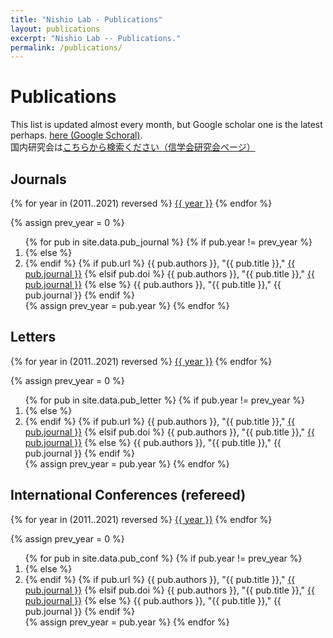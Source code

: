 ```yaml
---
title: "Nishio Lab - Publications"
layout: publications
excerpt: "Nishio Lab -- Publications."
permalink: /publications/
---
```


# Publications
<p>
This list is updated almost every month, but Google scholar one is the latest perhaps. <a
  href="https://scholar.google.co.jp/citations?hl=ja&user=hHnMMMkAAAAJ&view_op=list_works&sortby=pubdate">here (Google Schoral)</a>.<br>
国内研究会は<a href="http://www.ieice.org/ken/search/index.php?search_mode=form&year=39&psort=1&pskey=author%3A%22%C0%BE%C8%F8+%CD%FD%BB%D6%22&ps2=1&layout=&lang=&term=AUTHOR">こちらから検索ください（信学会研究会ページ）</a>
</p>

## Journals
<p>
{% for year in (2011..2021) reversed %}
<a href="#J{{year}}">{{ year }}</a>
{% endfor %}
</p>

{% assign prev_year = 0 %}
<ol>
{% for pub in site.data.pub_journal %}
  {% if pub.year != prev_year %}
  <li id="J{{ pub.year }}">
  {% else %}
  <li>
  {% endif %}
  {% if pub.url %}
  {{ pub.authors }}, "{{ pub.title }}," <a href="{{ pub.url }}">{{ pub.journal }}</a>
  {% elsif pub.doi %}
  {{ pub.authors }}, "{{ pub.title }}," <a href="https://doi.org/{{ pub.doi }}">{{ pub.journal }}</a>
  {% else %}
  {{ pub.authors }}, "{{ pub.title }}," {{ pub.journal }}
  {% endif %}
  </li>
  {% assign prev_year = pub.year %}
{% endfor %}
</ol>

## Letters

<p>
{% for year in (2011..2021) reversed %}
<a href="#L{{year}}">{{ year }}</a>
{% endfor %}
</p>

{% assign prev_year = 0 %}
<ol>
{% for pub in site.data.pub_letter %}
  {% if pub.year != prev_year %}
  <li id="L{{ pub.year }}">
  {% else %}
  <li>
  {% endif %}
  {% if pub.url %}
  {{ pub.authors }}, "{{ pub.title }}," <a href="{{ pub.url }}">{{ pub.journal }}</a>
  {% elsif pub.doi %}
  {{ pub.authors }}, "{{ pub.title }}," <a href="https://doi.org/{{ pub.doi }}">{{ pub.journal }}</a>
  {% else %}
  {{ pub.authors }}, "{{ pub.title }}," {{ pub.journal }}
  {% endif %}
  </li>
  {% assign prev_year = pub.year %}
{% endfor %}
</ol>

## International Conferences (refereed)

<p>
{% for year in (2011..2021) reversed %}
<a href="#C{{year}}">{{ year }}</a>
{% endfor %}
</p>

{% assign prev_year = 0 %}
<ol>
{% for pub in site.data.pub_conf %}
  {% if pub.year != prev_year %}
  <li id="C{{ pub.year }}">
  {% else %}
  <li>
  {% endif %}
  {% if pub.url %}
  {{ pub.authors }}, "{{ pub.title }}," <a href="{{ pub.url }}">{{ pub.journal }}</a>
  {% elsif pub.doi %}
  {{ pub.authors }}, "{{ pub.title }}," <a href="https://doi.org/{{ pub.doi }}">{{ pub.journal }}</a>
  {% else %}
  {{ pub.authors }}, "{{ pub.title }}," {{ pub.journal }}
  {% endif %}
  </li>
  {% assign prev_year = pub.year %}
{% endfor %}
</ol>